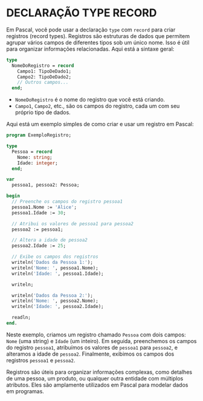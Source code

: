 # DECLARAÇÃO TYPE RECORD
Em Pascal, você pode usar a declaração `type` com `record` para criar registros (record types). Registros são estruturas de dados que permitem agrupar vários campos de diferentes tipos sob um único nome. Isso é útil para organizar informações relacionadas. Aqui está a sintaxe geral:

```pascal
type
  NomeDoRegistro = record
    Campo1: TipoDeDado1;
    Campo2: TipoDeDado2;
    // Outros campos...
  end;
```

- `NomeDoRegistro` é o nome do registro que você está criando.
- `Campo1`, `Campo2`, etc., são os campos do registro, cada um com seu próprio tipo de dados.

Aqui está um exemplo simples de como criar e usar um registro em Pascal:

```pascal
program ExemploRegistro;

type
  Pessoa = record
    Nome: string;
    Idade: integer;
  end;

var
  pessoa1, pessoa2: Pessoa;

begin
  // Preenche os campos do registro pessoa1
  pessoa1.Nome := 'Alice';
  pessoa1.Idade := 30;

  // Atribui os valores de pessoa1 para pessoa2
  pessoa2 := pessoa1;

  // Altera a idade de pessoa2
  pessoa2.Idade := 25;

  // Exibe os campos dos registros
  writeln('Dados da Pessoa 1:');
  writeln('Nome: ', pessoa1.Nome);
  writeln('Idade: ', pessoa1.Idade);

  writeln;

  writeln('Dados da Pessoa 2:');
  writeln('Nome: ', pessoa2.Nome);
  writeln('Idade: ', pessoa2.Idade);

  readln;
end.
```

Neste exemplo, criamos um registro chamado `Pessoa` com dois campos: `Nome` (uma string) e `Idade` (um inteiro). Em seguida, preenchemos os campos do registro `pessoa1`, atribuímos os valores de `pessoa1` para `pessoa2`, e alteramos a idade de `pessoa2`. Finalmente, exibimos os campos dos registros `pessoa1` e `pessoa2`.

Registros são úteis para organizar informações complexas, como detalhes de uma pessoa, um produto, ou qualquer outra entidade com múltiplos atributos. Eles são amplamente utilizados em Pascal para modelar dados em programas.